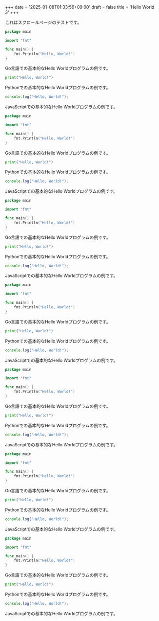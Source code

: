 +++
date = '2025-01-08T01:33:56+09:00'
draft = false
title = 'Hello World 3'
+++

これはスクロールページのテストです。


```go
package main

import "fmt"

func main() {
    fmt.Println("Hello, World!")
}
```

Go言語での基本的なHello Worldプログラムの例です。


```python
print("Hello, World!")
```

Pythonでの基本的なHello Worldプログラムの例です。
```javascript
console.log("Hello, World!");
```

JavaScriptでの基本的なHello Worldプログラムの例です。


```go
package main

import "fmt"

func main() {
    fmt.Println("Hello, World!")
}
```

Go言語での基本的なHello Worldプログラムの例です。


```python
print("Hello, World!")
```

Pythonでの基本的なHello Worldプログラムの例です。
```javascript
console.log("Hello, World!");
```

JavaScriptでの基本的なHello Worldプログラムの例です。


```go
package main

import "fmt"

func main() {
    fmt.Println("Hello, World!")
}
```

Go言語での基本的なHello Worldプログラムの例です。


```python
print("Hello, World!")
```

Pythonでの基本的なHello Worldプログラムの例です。
```javascript
console.log("Hello, World!");
```

JavaScriptでの基本的なHello Worldプログラムの例です。


```go
package main

import "fmt"

func main() {
    fmt.Println("Hello, World!")
}
```

Go言語での基本的なHello Worldプログラムの例です。


```python
print("Hello, World!")
```

Pythonでの基本的なHello Worldプログラムの例です。
```javascript
console.log("Hello, World!");
```

JavaScriptでの基本的なHello Worldプログラムの例です。


```go
package main

import "fmt"

func main() {
    fmt.Println("Hello, World!")
}
```

Go言語での基本的なHello Worldプログラムの例です。


```python
print("Hello, World!")
```

Pythonでの基本的なHello Worldプログラムの例です。
```javascript
console.log("Hello, World!");
```

JavaScriptでの基本的なHello Worldプログラムの例です。


```go
package main

import "fmt"

func main() {
    fmt.Println("Hello, World!")
}
```

Go言語での基本的なHello Worldプログラムの例です。


```python
print("Hello, World!")
```

Pythonでの基本的なHello Worldプログラムの例です。
```javascript
console.log("Hello, World!");
```

JavaScriptでの基本的なHello Worldプログラムの例です。


```go
package main

import "fmt"

func main() {
    fmt.Println("Hello, World!")
}
```

Go言語での基本的なHello Worldプログラムの例です。


```python
print("Hello, World!")
```

Pythonでの基本的なHello Worldプログラムの例です。
```javascript
console.log("Hello, World!");
```

JavaScriptでの基本的なHello Worldプログラムの例です。
